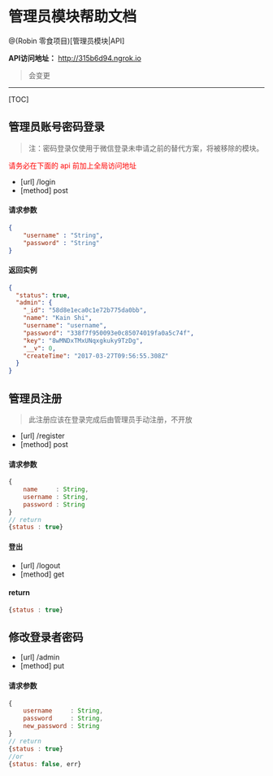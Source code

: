 # 管理员模块帮助文档

@(Robin 零食项目)[管理员模块|API]

**API访问地址：** http://315b6d94.ngrok.io
> 会变更

-------------------

[TOC]

## 管理员账号密码登录

> 注：密码登录仅使用于微信登录未申请之前的替代方案，将被移除的模块。

<font color=red>请务必在下面的 api 前加上全局访问地址</font>

- [url] /login
- [method] post

#### 请求参数
``` json
{
	"username" : "String",
	"password" : "String"
}
```
#### 返回实例
``` json
{
  "status": true,
  "admin": {
    "_id": "58d8e1eca0c1e72b775da0bb",
    "name": "Kain Shi",
    "username": "username",
    "password": "338f7f950093e0c85074019fa0a5c74f",
    "key": "8wMNDxTMxUNqxgkuky9TzDg",
    "__v": 0,
    "createTime": "2017-03-27T09:56:55.308Z"
  }
}
```

## 管理员注册

> 此注册应该在登录完成后由管理员手动注册，不开放

- [url] /register
- [method] post

#### 请求参数
``` javascript
{
	name     : String,
	username : String,
	password : String
}
// return
{status : true}
```

####  登出

- [url] /logout
- [method] get

#### return
``` javascript
{status : true}
```

## 修改登录者密码

- [url] /admin
- [method] put

#### 请求参数
``` javascript
{
	username     : String,
	password     : String,
	new_password : String
}
// return
{status : true}
//or 
{status: false, err}
```



